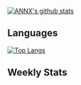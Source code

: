 [![ANNX's github stats](https://github-readme-stats.vercel.app/api?username=NXAN2901&count_private=true&show_icons=true&theme=vue)](https://github.com/anuraghazra/github-readme-stats)

## Languages
[![Top Langs](https://github-readme-stats.vercel.app/api/top-langs/?username=NXAN2901)](https://github.com/anuraghazra/github-readme-stats)

## Weekly Stats
<!--START_SECTION:waka-->
<!--END_SECTION:waka-->
